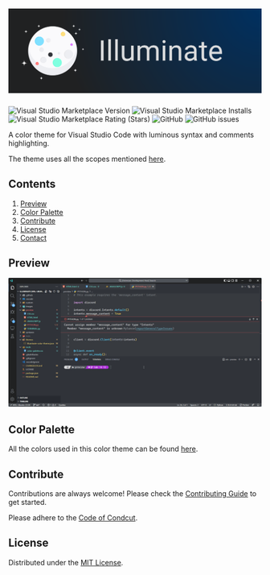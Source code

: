 <!-- BANNER -->

# ![Illuminate](images/banner.png)

<!-- SHIELDS -->

![Visual Studio Marketplace Version](https://img.shields.io/visual-studio-marketplace/v/psi-chi.illuminate?color=003060&logo=Visual%20Studio%20Code)
![Visual Studio Marketplace Installs](https://img.shields.io/visual-studio-marketplace/i/psi-chi.illuminate?color=006048&logo=Visual%20Studio%20Code)
![Visual Studio Marketplace Rating (Stars)](https://img.shields.io/visual-studio-marketplace/stars/psi-chi.illuminate?color=603000&logo=Visual%20Studio%20Code)
![GitHub](https://img.shields.io/github/license/psi-chi/illuminate?color=480060&logo=GitHub)
![GitHub issues](https://img.shields.io/github/issues/psi-chi/illuminate?color=600000&logo=GitHub)

<!-- DESCRIPTION -->

A color theme for Visual Studio Code with luminous syntax and comments highlighting.

The theme uses all the scopes mentioned [here](https://code.visualstudio.com/api/references/theme-color).

<!-- CONTENTS -->

## Contents

1. [Preview](#preview)
2. [Color Palette](#color-palette)
3. [Contribute](#contribute)
4. [License](#license)
5. [Contact](#contact)

<!-- PREVIEW -->

## Preview

![preview](images/preview.gif)

<!-- COLOR PALETTE -->

## Color Palette

All the colors used in this color theme can be found [here](tools/color-palette.css).

<!-- CONTRIBUTING GUIDE -->

## Contribute

Contributions are always welcome! Please check the [Contributing Guide](.github/CONTRIBUTING.md) to get started.

Please adhere to the [Code of Condcut](.github/CODE_OF_CONDUCT.md).

<!-- LICENSE -->

## License

Distributed under the [MIT License](LICENSE).
